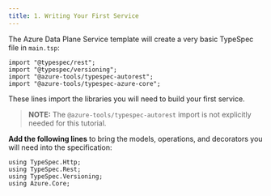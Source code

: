```yaml
---
title: 1. Writing Your First Service
---
```


The Azure Data Plane Service template will create a very basic TypeSpec file in `main.tsp`:

```typespec
import "@typespec/rest";
import "@typespec/versioning";
import "@azure-tools/typespec-autorest";
import "@azure-tools/typespec-azure-core";
```

These lines import the libraries you will need to build your first service.

> **NOTE:** The `@azure-tools/typespec-autorest` import is not explicitly needed for this tutorial.

**Add the following lines** to bring the models, operations, and decorators you will need into the specification:

```typespec
using TypeSpec.Http;
using TypeSpec.Rest;
using TypeSpec.Versioning;
using Azure.Core;
```
